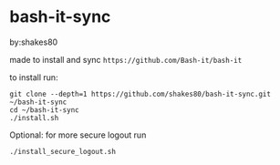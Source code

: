# bash-it-sync
by:shakes80

made to install and sync `https://github.com/Bash-it/bash-it`

to install run: 
```
git clone --depth=1 https://github.com/shakes80/bash-it-sync.git ~/bash-it-sync
cd ~/bash-it-sync
./install.sh
```

Optional: for more secure logout run
```
./install_secure_logout.sh
```

